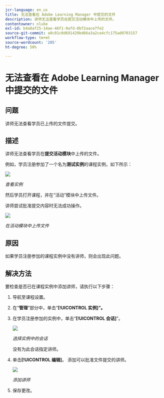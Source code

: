 ```yaml
---
jcr-language: en_us
title: 无法查看在 Adobe Learning Manager 中提交的文件
description: 讲师无法查看学员在提交活动模块中上传的文件。
contentowner: nluke
exl-id: b4a0af25-14ae-46f1-9afd-0bf2aace7fe2
source-git-commit: a0c01c0d691429bd66a3a2ce4cfc175ad0703157
workflow-type: tm+mt
source-wordcount: '205'
ht-degree: 50%

---
```


# 无法查看在 Adobe Learning Manager 中提交的文件

## 问题

讲师无法查看学员已上传的文件提交。

## 描述

讲师无法查看学员在&#x200B;**提交活动模块**&#x200B;中上传的文件。

例如，学员注册参加了一个名为&#x200B;**测试实例**&#x200B;的课程实例，如下所示：

![](assets/test-instance.png)

*查看实例*

然后学员打开课程，并在“活动”模块中上传文件。

讲师尝试批准提交内容时无法成功操作。

![](assets/activity.png)

*在活动模块中上传文件*

## 原因

如果学员注册参加的课程实例中没有讲师，则会出现此问题。

## 解决方法

要检查是否已在课程实例中添加讲师，请执行以下步骤：

1. 导航至课程设置。
1. 在“**管理**”部分中，单击“**[!UICONTROL 实例]”。**
1. 在学员注册参加的实例中，单击“**[!UICONTROL 会话]**”。

   ![](assets/check-instructor.png)

   *选择实例中的会话*

   没有为此会话指定讲师。

1. 单击&#x200B;**[!UICONTROL 编辑]**。 添加可以批准文件提交的讲师。

   ![](assets/assign-instructor.png)

   *添加讲师*
1. 保存更改。
